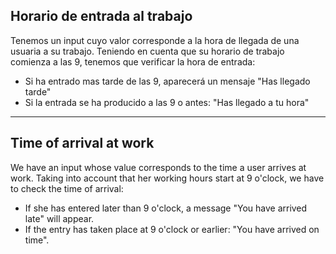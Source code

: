 ## Horario de entrada al trabajo

Tenemos un input cuyo valor corresponde a la hora de llegada de una usuaria a su trabajo.
Teniendo en cuenta que su horario de trabajo comienza a las 9, tenemos que verificar la hora de entrada:

- Si ha entrado mas tarde de las 9, aparecerá un mensaje "Has llegado tarde"
- Si la entrada se ha producido a las 9 o antes: "Has llegado a tu hora"

---

## Time of arrival at work

We have an input whose value corresponds to the time a user arrives at work.
Taking into account that her working hours start at 9 o'clock, we have to check the time of arrival:

- If she has entered later than 9 o'clock, a message "You have arrived late" will appear.
- If the entry has taken place at 9 o'clock or earlier: "You have arrived on time".
